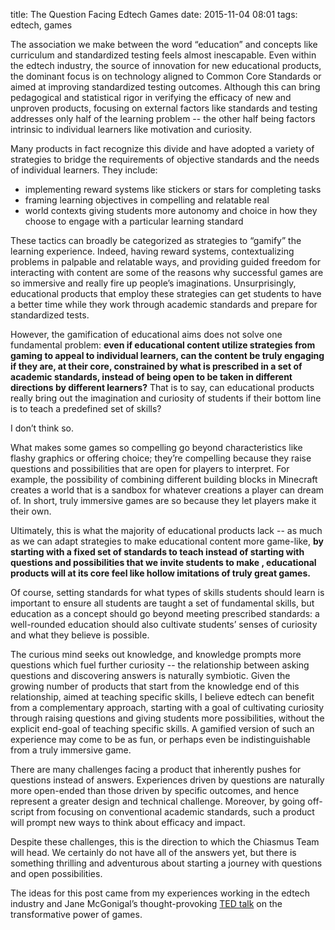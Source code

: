 title: The Question Facing Edtech Games
date: 2015-11-04 08:01
tags: edtech, games

The association we make between the word “education” and concepts like curriculum  and standardized testing feels almost inescapable. Even within the edtech industry, the source of innovation for new educational products, the dominant focus is on technology aligned to Common Core Standards or aimed at improving standardized testing outcomes. Although this can bring pedagogical and statistical rigor in verifying the efficacy of new and unproven products, focusing on external factors like standards and testing addresses only half of the learning problem -- the other half being factors intrinsic to individual learners like motivation and curiosity.

Many products in fact recognize this divide and have adopted a variety of strategies to bridge the requirements of objective standards and the needs of individual learners. They include:

- implementing reward systems like stickers or stars for completing tasks
- framing learning objectives in compelling and relatable real
- world contexts giving students more autonomy and choice in how they choose to engage with a particular learning standard

These tactics can broadly be categorized as strategies to “gamify” the learning experience. Indeed, having reward systems, contextualizing problems in palpable and relatable ways, and providing guided freedom for interacting with content are some of the reasons why successful games are so immersive and really fire up people’s imaginations. Unsurprisingly, educational products that employ these strategies can get students to have a better time while they work through academic standards and prepare for standardized tests.

However, the gamification of educational aims does not solve one fundamental problem: **even if educational content utilize strategies from gaming to appeal to individual learners, can the content be truly engaging if they are, at their core, constrained by what is prescribed in a set of academic standards, instead of being open to be taken in different directions by different learners?** That is to say, can educational products really bring out the imagination and curiosity of students if their bottom line is to teach a predefined set of skills?

I don’t think so.

What makes some games so compelling go beyond characteristics like flashy graphics or offering choice; they’re compelling because they raise questions and possibilities that are open for players to interpret. For example, the possibility of combining different building blocks in Minecraft creates a world that is a sandbox for whatever creations a player can dream of. In short, truly immersive games are so because they let players make it their own.

Ultimately, this is what the majority of educational products lack -- as much as we can adapt strategies to make educational content more game-like, **by starting with a fixed set of standards to teach instead of starting with questions and possibilities that we invite students to make , educational products will at its core feel like hollow imitations of truly great games.**

Of course, setting standards for what types of skills students should learn is important to ensure all students are taught a set of fundamental skills, but education as a concept should go beyond meeting prescribed standards: a well-rounded education should also cultivate students’ senses of curiosity and what they believe is possible.

The curious mind seeks out knowledge, and knowledge prompts more questions which fuel further curiosity -- the relationship between asking questions and discovering answers is naturally symbiotic. Given the growing number of products that start from the knowledge end of this relationship, aimed at teaching specific skills, I believe edtech can benefit from a complementary approach, starting with a goal of cultivating curiosity through raising questions and giving students more possibilities, without the explicit end-goal of teaching specific skills. A gamified version of such an experience may come to be as fun, or perhaps even be indistinguishable from a truly immersive game.

There are many challenges facing a product that inherently pushes for questions instead of answers. Experiences driven by questions are naturally more open-ended than those driven by specific outcomes, and hence represent a greater design and technical challenge. Moreover, by going off-script from focusing on conventional academic standards, such a product will prompt new ways to think about efficacy and impact.

Despite these challenges, this is the direction to which the Chiasmus Team will head. We certainly do not have all of the answers yet, but there is something thrilling and adventurous about starting a journey with questions and open possibilities.

The ideas for this post came from my experiences working in the edtech industry and Jane McGonigal’s thought-provoking [TED talk](https://www.ted.com/talks/jane_mcgonigal_gaming_can_make_a_better_world?language=en) on the transformative power of games. 